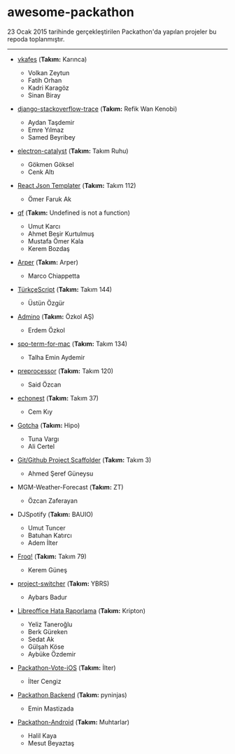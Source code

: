 awesome-packathon
===================

23 Ocak 2015 tarihinde gerçekleştirilen Packathon'da yapılan projeler bu repoda toplanmıştır.

----------

- [vkafes](https://github.com/fatihorhan/vkafes) (**Takım:** Karınca)
	- Volkan Zeytun
	- Fatih Orhan
	- Kadri Karagöz
	- Sinan Biray

- [django-stackoverflow-trace](https://github.com/emre/django-stackoverflow-trace) (**Takım:** Refik Wan Kenobi)
	- Aydan Taşdemir
	- Emre Yılmaz
	- Samed Beyribey

- [electron-catalyst](https://github.com/gokmen/electron-catalyst) (**Takım:** Takım Ruhu)
	- Gökmen Göksel
	- Cenk Altı

- [React Json Templater](https://github.com/omerak/react-json-templater) (**Takım:** Takım 112)
	- Ömer Faruk Ak

- [qf](https://github.com/krmbzds/qf) (**Takım:** Undefined is not a function)
	- Umut Karcı
	- Ahmet Beşir Kurtulmuş
	- Mustafa Ömer Kala
	- Kerem Bozdaş

- [Arper](https://github.com/lambdacomplete/arper) (**Takım:** Arper)
	- Marco Chiappetta

- [TürkçeScript](https://github.com/ustun/turkcescript) (**Takım:** Takım 144)
	- Üstün Özgür

- [Admino](https://github.com/erdemozkol/admino) (**Takım:** Özkol AŞ)
	- Erdem Özkol

- [spo-term-for-mac](https://github.com/cayicenadam/spo-term-for-mac) (**Takım:** Takım 134)
	- Talha Emin Aydemir

- [preprocessor](https://github.com/s/preprocessor) (**Takım:** Takım 120)
	- Said Özcan

- [echonest](https://github.com/cemkiy/echonest) (**Takım:** Takım 37)
	- Cem Kıy

- [Gotcha](https://github.com/hipo/gotcha) (**Takım:** Hipo)
	- Tuna Vargı
	- Ali Certel

- [Git/Github Project Scaffolder](https://github.com/guneysus/packathon2016) (**Takım:** Takım 3)
	- Ahmed Şeref Güneysu

- MGM-Weather-Forecast (**Takım:** ZT)
	- Özcan Zaferayan

- DJSpotify (**Takım:** BAUIO)
	- Umut Tuncer
	- Batuhan Katırcı
	- Adem İlter

- [Froq!](https://github.com/froq/froq) (**Takım:** Takım 79)
	- Kerem Güneş

- [project-switcher](https://github.com/ybrs/project-switcher) (**Takım:** YBRS)
	- Aybars Badur

- [Libreoffice Hata Raporlama](https://github.com/COMU/core/tree/kripton) (**Takım:** Kripton)
	- Yeliz Taneroğlu
	- Berk Güreken
	- Sedat Ak
	- Gülşah Köse
	- Aybüke Özdemir

- [Packathon-Vote-iOS](https://github.com/iltercengiz/Packathon.iOS) (**Takım:** İlter)
	- İlter Cengiz

- [Packathon Backend](https://github.com/pyninjas/packathon-backend) (**Takım:** pyninjas)
	 - Emin Mastizada

- [Packathon-Android](https://github.com/pyninjas/packathon-android) (**Takım:** Muhtarlar)
	- Halil Kaya
	- Mesut Beyaztaş


